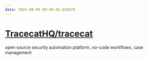 ```yaml
---
date: 2025-08-09 09:49:38.618478
---
```


# [TracecatHQ/tracecat](https://github.com/TracecatHQ/tracecat)

open source security automation platform, no-code workflows, case management